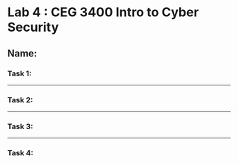 # Lab 4 : CEG 3400 Intro to Cyber Security

## Name:

### Task 1: 


---

### Task 2: 


---

### Task 3: 


---

### Task 4: 



